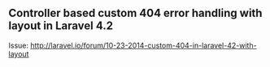 ## Controller based custom 404 error handling with layout in Laravel 4.2

Issue: http://laravel.io/forum/10-23-2014-custom-404-in-laravel-42-with-layout

